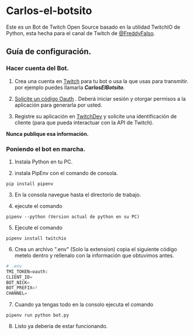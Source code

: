 # Carlos-el-botsito
Este es un Bot de Twitch Open Source basado en la utilidad TwitchIO de Python, esta hecha para el canal de Twitch de [@FreddyFalso](https://twitch.tv/freddyfalso).

## Guía de configuración.

### Hacer cuenta del Bot.

1. Crea una cuenta en [Twitch](https://twitch.tv/) para tu bot o usa la que usas para transmitir. por ejemplo puedes llamarla ***CarlosElBotsito***.

2. [Solicite un código Oauth](https://twitchapps.com/tmi/) . Deberá iniciar sesión y otorgar permisos a la aplicación para generarla por usted.

3. Registre su aplicación en [TwitchDev](https://dev.twitch.tv/console/apps/create) y solicite una identificación de cliente (para que pueda interactuar con la API de Twitch).

**Nunca publique esa información.**

### Poniendo el bot en marcha.

1. Instala Python en tu PC.

2. instala PipEnv con el comando de consola. 

```
pip install pipenv
```
3. En la consola navegue hasta el directorio de trabajo.

4. ejecute el comando

```
pipenv --python (Version actual de python en su PC)
```
5. Ejecute el comando

```
pipenv install twitchio
```
6. Crea un archivo ".env" (Solo la extension) copia el siguiente código metelo dentro y rellenalo con la información que obtuvimos antes.

```python
# .env
TMI_TOKEN=oauth:
CLIENT_ID=
BOT_NICK=
BOT_PREFIX=!
CHANNEL=
```

7. Cuando ya tengas todo en la consolo ejecuta el comando 
```
pipenv run python bot.py
```

8. Listo ya deberia de estar funcionando.